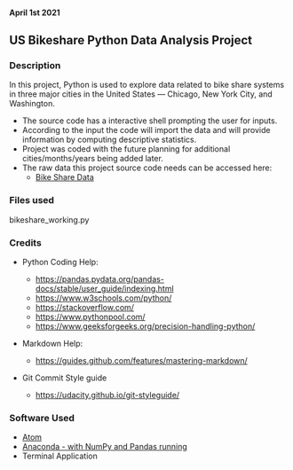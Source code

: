 #### April 1st 2021

## US Bikeshare Python Data Analysis Project

### Description
In this project, Python is used to explore data related to bike share systems in three major cities in the United States — Chicago, New York City, and Washington.

* The source code has a interactive shell prompting the user for inputs.
* According to the input the code will import the data and will provide information by computing descriptive statistics.
* Project was coded with the future planning for additional cities/months/years being added later.
* The raw data this project source code needs can be accessed here:
  * [Bike Share Data](https://drive.google.com/file/d/1zURep42xVjiMi_kzprHzQot-ihDZxnri/view?usp=sharing)

### Files used
bikeshare_working.py

### Credits

* Python Coding Help:
  * https://pandas.pydata.org/pandas-docs/stable/user_guide/indexing.html
  * https://www.w3schools.com/python/
  * https://stackoverflow.com/
  * https://www.pythonpool.com/
  * https://www.geeksforgeeks.org/precision-handling-python/


* Markdown Help:
  * https://guides.github.com/features/mastering-markdown/


* Git Commit Style guide
  * https://udacity.github.io/git-styleguide/

### Software Used
* [Atom](https://atom.io/)
* [Anaconda - with NumPy and Pandas running](https://www.anaconda.com/products/individual)
* Terminal Application
